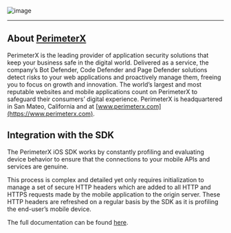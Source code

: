 
![image](https://storage.googleapis.com/perimeterx-logos/primary_logo_red_cropped.png)

---

## About [PerimeterX](https://www.perimeterx.com/) 

PerimeterX is the leading provider of application security solutions that keep your business safe in the digital world. Delivered as a service, the company’s Bot Defender, Code Defender and Page Defender solutions detect risks to your web applications and proactively manage them, freeing you to focus on growth and innovation. The world’s largest and most reputable websites and mobile applications count on PerimeterX to safeguard their consumers’ digital experience. PerimeterX is headquartered in San Mateo, California and at [www.perimeterx.com](https://www.perimeterx.com).

## Integration with the SDK

The PerimeterX iOS SDK works by constantly profiling and evaluating device behavior to ensure that the connections to your mobile APIs and services are genuine.

This process is complex and detailed yet only requires initialization to manage a set of secure HTTP headers which are added to all HTTP and HTTPS requests made by the mobile application to the origin server. These HTTP headers are refreshed on a regular basis by the SDK as it is profiling the end-user’s mobile device.

The full documentation can be found [here](https://docs.perimeterx.com/pxconsole/docs/sdk-ios).

